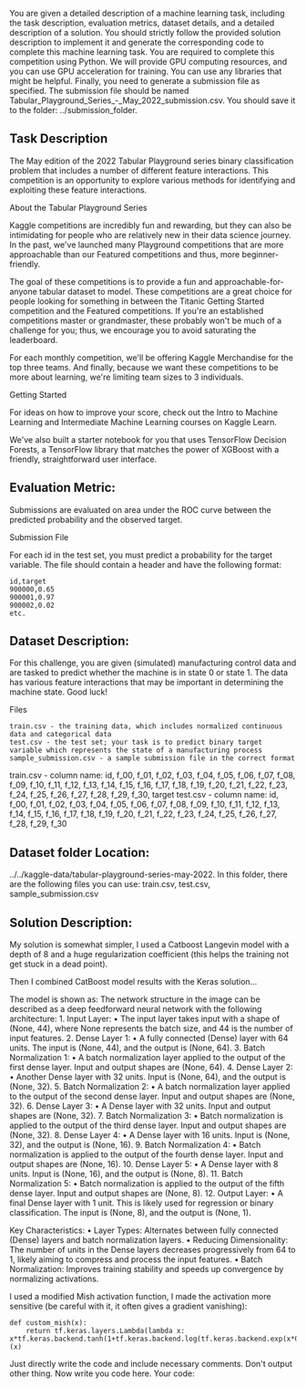 You are given a detailed description of a machine learning task, including the task description, evaluation metrics, dataset details, and a detailed description of a solution.
You should strictly follow the provided solution description to implement it and generate the corresponding code to complete this machine learning task.
You are required to complete this competition using Python. We will provide GPU computing resources, and you can use GPU acceleration for training.
You can use any libraries that might be helpful.
Finally, you need to generate a submission file as specified. The submission file should be named Tabular_Playground_Series_-_May_2022_submission.csv. You should save it to the folder: ../submission_folder.

## Task Description
The May edition of the 2022 Tabular Playground series binary classification problem that includes a number of different feature interactions. This competition is an opportunity to explore various methods for identifying and exploiting these feature interactions.

About the Tabular Playground Series

Kaggle competitions are incredibly fun and rewarding, but they can also be intimidating for people who are relatively new in their data science journey. In the past, we've launched many Playground competitions that are more approachable than our Featured competitions and thus, more beginner-friendly.

The goal of these competitions is to provide a fun and approachable-for-anyone tabular dataset to model. These competitions are a great choice for people looking for something in between the Titanic Getting Started competition and the Featured competitions. If you're an established competitions master or grandmaster, these probably won't be much of a challenge for you; thus, we encourage you to avoid saturating the leaderboard.

For each monthly competition, we'll be offering Kaggle Merchandise for the top three teams. And finally, because we want these competitions to be more about learning, we're limiting team sizes to 3 individuals.

Getting Started

For ideas on how to improve your score, check out the Intro to Machine Learning and Intermediate Machine Learning courses on Kaggle Learn.

We've also built a starter notebook for you that uses TensorFlow Decision Forests, a TensorFlow library that matches the power of XGBoost with a friendly, straightforward user interface.


##  Evaluation Metric:
Submissions are evaluated on area under the ROC curve between the predicted probability and the observed target.

Submission File

For each id in the test set, you must predict a probability for the target variable. The file should contain a header and have the following format:

    id,target
    900000,0.65
    900001,0.97
    900002,0.02
    etc.


##  Dataset Description:

For this challenge, you are given (simulated) manufacturing control data and are tasked to predict whether the machine is in state 0 or state 1. The data has various feature interactions that may be important in determining the machine state.
Good luck!

Files

    train.csv - the training data, which includes normalized continuous data and categorical data
    test.csv - the test set; your task is to predict binary target variable which represents the state of a manufacturing process
    sample_submission.csv - a sample submission file in the correct format

train.csv - column name: id, f_00, f_01, f_02, f_03, f_04, f_05, f_06, f_07, f_08, f_09, f_10, f_11, f_12, f_13, f_14, f_15, f_16, f_17, f_18, f_19, f_20, f_21, f_22, f_23, f_24, f_25, f_26, f_27, f_28, f_29, f_30, target
test.csv - column name: id, f_00, f_01, f_02, f_03, f_04, f_05, f_06, f_07, f_08, f_09, f_10, f_11, f_12, f_13, f_14, f_15, f_16, f_17, f_18, f_19, f_20, f_21, f_22, f_23, f_24, f_25, f_26, f_27, f_28, f_29, f_30


## Dataset folder Location: 
../../kaggle-data/tabular-playground-series-may-2022. In this folder, there are the following files you can use: train.csv, test.csv, sample_submission.csv

## Solution Description:
My solution is somewhat simpler, I used a Catboost Langevin model with a depth of 8 and a huge regularization coefficient (this helps the training not get stuck in a dead point).

Then I combined CatBoost model results with the Keras solution…

The model is shown as:
The network structure in the image can be described as a deep feedforward neural network with the following architecture:
	1.	Input Layer:
	•	The input layer takes input with a shape of (None, 44), where None represents the batch size, and 44 is the number of input features.
	2.	Dense Layer 1:
	•	A fully connected (Dense) layer with 64 units. The input is (None, 44), and the output is (None, 64).
	3.	Batch Normalization 1:
	•	A batch normalization layer applied to the output of the first dense layer. Input and output shapes are (None, 64).
	4.	Dense Layer 2:
	•	Another Dense layer with 32 units. Input is (None, 64), and the output is (None, 32).
	5.	Batch Normalization 2:
	•	A batch normalization layer applied to the output of the second dense layer. Input and output shapes are (None, 32).
	6.	Dense Layer 3:
	•	A Dense layer with 32 units. Input and output shapes are (None, 32).
	7.	Batch Normalization 3:
	•	Batch normalization is applied to the output of the third dense layer. Input and output shapes are (None, 32).
	8.	Dense Layer 4:
	•	A Dense layer with 16 units. Input is (None, 32), and the output is (None, 16).
	9.	Batch Normalization 4:
	•	Batch normalization is applied to the output of the fourth dense layer. Input and output shapes are (None, 16).
	10.	Dense Layer 5:
	•	A Dense layer with 8 units. Input is (None, 16), and the output is (None, 8).
	11.	Batch Normalization 5:
	•	Batch normalization is applied to the output of the fifth dense layer. Input and output shapes are (None, 8).
	12.	Output Layer:
	•	A final Dense layer with 1 unit. This is likely used for regression or binary classification. The input is (None, 8), and the output is (None, 1).

Key Characteristics:
	•	Layer Types: Alternates between fully connected (Dense) layers and batch normalization layers.
	•	Reducing Dimensionality: The number of units in the Dense layers decreases progressively from 64 to 1, likely aiming to compress and process the input features.
	•	Batch Normalization: Improves training stability and speeds up convergence by normalizing activations.

I used a modified Mish activation function, I made the activation more sensitive (be careful with it, it often gives a gradient vanishing):

```pyhon
def custom_mish(x):
    return tf.keras.layers.Lambda(lambda x: x*tf.keras.backend.tanh(1+tf.keras.backend.log(tf.keras.backend.exp(x*0.7978845608028654))))(x)
```

Just directly write the code and include necessary comments. Don't output other thing. Now write you code here. 
Your code: